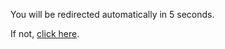 <!DOCTYPE html>
<html>
<head>
<title>Redirecting...</title>
<!-- Redirects to the specified URL after 5 seconds -->
<meta http-equiv="refresh" content="5; url=https://mgorniak668.github.io/landing.html">
</head>
<body>
<p>You will be redirected automatically in 5 seconds.</p>
<p>If not, <a href="https://mgorniak668.github.io/landing.html">click here</a>.</p>
</body>
</html>
